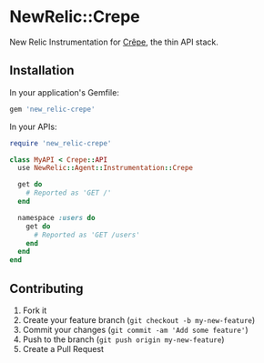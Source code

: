 # NewRelic::Crepe

New Relic Instrumentation for [Crêpe][crepe], the thin API stack.

## Installation

In your application's Gemfile:

```ruby
gem 'new_relic-crepe'
```

In your APIs:

```ruby
require 'new_relic-crepe'

class MyAPI < Crepe::API
  use NewRelic::Agent::Instrumentation::Crepe

  get do
    # Reported as 'GET /'
  end

  namespace :users do
    get do
      # Reported as 'GET /users'
    end
  end
end
```


## Contributing

1. Fork it
2. Create your feature branch (`git checkout -b my-new-feature`)
3. Commit your changes (`git commit -am 'Add some feature'`)
4. Push to the branch (`git push origin my-new-feature`)
5. Create a Pull Request

[crepe]: https://github.com/stephencelis/crepe
